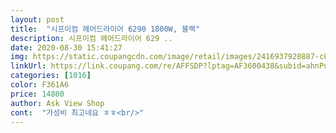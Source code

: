 ```yaml
---
layout: post 
title:  "시프이컴 헤어드라이어 6290 1800W, 블랙" 
description: 시프이컴 헤어드라이어 629 ..
date: 2020-08-30 15:41:27 
img: https://static.coupangcdn.com/image/retail/images/2416937928887-c8b6c1af-0819-4b0f-ae22-eef998e4e72f.jpg 
linkUrl: https://link.coupang.com/re/AFFSDP?lptag=AF3600438&subid=ahnPublicAsk&pageKey=1592611387&itemId=2721130075&vendorItemId=70711359562&traceid=V0-113-b9522a8612e14bae 
categories: [1016] 
color: F361A6 
price: 14800 
author: Ask View Shop 
cont:  "가성비 최고네요 ㅎㅎ<br/>" 
---
```

